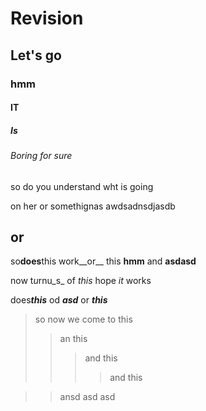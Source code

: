 # Revision
## Let's go
### hmm
#### IT
##### Is

###### Boring for sure

so do you understand wht is going 

on her or somethignas      awdsadnsdjasdb

or
--------

so**does**this work__or__ this **hmm** and __asdasd__

now t*u*rnu_s_ of *this* hope _it_ works

does***this*** od _**asd**_ or __*this*__ 

>so now we come
>to this
>>an this
>>>and this
>>>>and this

>>ansd
>>asd
>asd